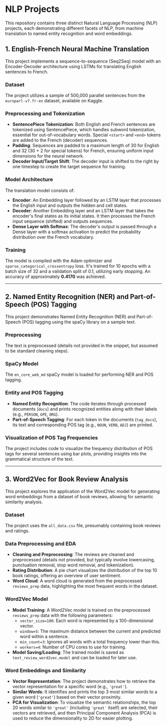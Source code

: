 # NLP Projects

This repository contains three distinct Natural Language Processing (NLP) projects, each demonstrating different facets of NLP, from machine translation to named entity recognition and word embeddings.

## 1. English-French Neural Machine Translation

This project implements a sequence-to-sequence (Seq2Seq) model with an Encoder-Decoder architecture using LSTMs for translating English sentences to French.

### Dataset
The project utilizes a sample of 500,000 parallel sentences from the `europarl-v7.fr-en` dataset, available on Kaggle.

### Preprocessing and Tokenization
- **SentencePiece Tokenization**: Both English and French sentences are tokenized using SentencePiece, which handles subword tokenization, essential for out-of-vocabulary words. Special `<start>` and `<end>` tokens are added to the French (decoder) sequences.
- **Padding**: Sequences are padded to a maximum length of 30 for English and 32 (30 + 2 for special tokens) for French, ensuring uniform input dimensions for the neural network.
- **Decoder Input/Target Shift**: The decoder input is shifted to the right by one timestep to create the target sequence for training.

### Model Architecture
The translation model consists of:
- **Encoder**: An Embedding layer followed by an LSTM layer that processes the English input and outputs the hidden and cell states.
- **Decoder**: Another Embedding layer and an LSTM layer that takes the encoder's final states as its initial states. It then processes the French input sequence (shifted) and outputs sequences.
- **Dense Layer with Softmax**: The decoder's output is passed through a Dense layer with a softmax activation to predict the probability distribution over the French vocabulary.

### Training
The model is compiled with the Adam optimizer and `sparse_categorical_crossentropy` loss. It's trained for 10 epochs with a batch size of 32 and a validation split of 0.1, utilizing early stopping. An accuracy of approximately **0.4170** was achieved.

---

## 2. Named Entity Recognition (NER) and Part-of-Speech (POS) Tagging

This project demonstrates Named Entity Recognition (NER) and Part-of-Speech (POS) tagging using the spaCy library on a sample text.

### Preprocessing
The text is preprocessed (details not provided in the snippet, but assumed to be standard cleaning steps).

### SpaCy Model
The `en_core_web_md` spaCy model is loaded for performing NER and POS tagging.

### Entity and POS Tagging
- **Named Entity Recognition**: The code iterates through processed documents (`docs`) and prints recognized entities along with their labels (e.g., `PERSON`, `GPE`, `ORG`).
- **Part-of-Speech Tagging**: For each token in the documents (`tag_docs`), its text and corresponding POS tag (e.g., `NOUN`, `VERB`, `ADJ`) are printed.

### Visualization of POS Tag Frequencies
The project includes code to visualize the frequency distribution of POS tags for several sentences using bar plots, providing insights into the grammatical structure of the text.

---

## 3. Word2Vec for Book Review Analysis

This project explores the application of the Word2Vec model for generating word embeddings from a dataset of book reviews, allowing for semantic similarity analysis.

### Dataset
The project uses the `all_data.csv` file, presumably containing book reviews and ratings.

### Data Preprocessing and EDA
- **Cleaning and Preprocessing**: The reviews are cleaned and preprocessed (details not provided, but typically involve lowercasing, punctuation removal, stop word removal, and tokenization).
- **Rating Distribution**: A pie chart visualizes the distribution of the top 10 book ratings, offering an overview of user sentiment.
- **Word Cloud**: A word cloud is generated from the preprocessed `reviews_prep` data, highlighting the most frequent words in the dataset.

### Word2Vec Model
- **Model Training**: A Word2Vec model is trained on the preprocessed `reviews_prep` data with the following parameters:
  - `vector_size=100`: Each word is represented by a 100-dimensional vector.
  - `window=5`: The maximum distance between the current and predicted word within a sentence.
  - `min_count=3`: Ignores all words with a total frequency lower than this.
  - `workers=4`: Number of CPU cores to use for training.
- **Model Saving/Loading**: The trained model is saved as `text_review_word2vec.model` and can be loaded for later use.

### Word Embeddings and Similarity
- **Vector Representation**: The project demonstrates how to retrieve the vector representation for a specific word (e.g., `'great'`).
- **Similar Words**: It identifies and prints the top 3 most similar words to a given word (`'great'`) based on their vector proximity.
- **PCA for Visualization**: To visualize the semantic relationships, the top 20 words similar to `'great'` (including `'great'` itself) are selected, their vectors are retrieved, and then Principal Component Analysis (PCA) is used to reduce the dimensionality to 2D for easier plotting.

